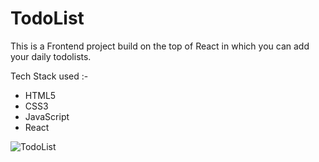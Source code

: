 # TodoList

This is a Frontend project build on the top of React in which you can add your daily todolists.

Tech Stack used :-
- HTML5
- CSS3
- JavaScript
- React

![TodoList](https://github.com/user-attachments/assets/eb0315f9-7ab1-4451-b514-328ad27b3e33)
